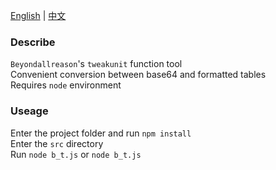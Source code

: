 [English](README.md) | [中文](README_zh.md)  
### Describe
`Beyondallreason`'s `tweakunit` function tool  
Convenient conversion between base64 and formatted tables  
Requires `node` environment
### Useage
Enter the project folder and run `npm install`  
Enter the `src` directory  
Run `node b_t.js` or `node b_t.js`

